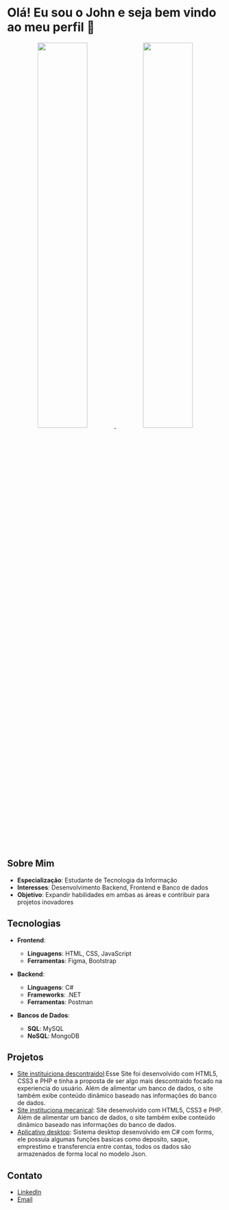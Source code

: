 # Olá! Eu sou o John e seja bem vindo ao meu perfil 🚀

<div align="center">
  <a href="https://github.com/john-nero">
    <img width="48%" src="https://github-readme-stats.vercel.app/api?username=john-nero&show_icons=true&theme=radical&include_all_commits=true&count_private=true"/>
    <img width="48%" src="https://github-readme-stats.vercel.app/api/top-langs/?username=john-neros&layout=compact&langs_count=7&theme=radical"/>
  </a>
</div>


## Sobre Mim
- **Especialização**: Estudante de Tecnologia da Informação
- **Interesses**: Desenvolvimento Backend, Frontend e Banco de dados 
- **Objetivo**: Expandir habilidades em ambas as áreas e contribuir para projetos inovadores

## Tecnologias
- **Frontend**:
  - **Linguagens**: HTML, CSS, JavaScript
  - **Ferramentas**: Figma, Bootstrap

- **Backend**:
  - **Linguagens**: C#
  - **Frameworks**: .NET
  - **Ferramentas**: Postman

- **Bancos de Dados**:
  - **SQL**: MySQL
  - **NoSQL**: MongoDB

## Projetos
- [Site instituiciona descontraidol](https://github.com/John-Nero/Site-PatasEPelos):Esse Site foi desenvolvido com HTML5, CSS3 e PHP e tinha a proposta de ser algo mais descontraido focado na experiencia do usuário. Além de alimentar um banco de dados, o site também exibe conteúdo dinâmico baseado nas informações do banco de dados.
- [Site instituciona mecanical](https://github.com/John-Nero/ProjetoAulaAula): Site desenvolvido com HTML5, CSS3 e PHP. Além de alimentar um banco de dados, o site também exibe conteúdo dinâmico baseado nas informações do banco de dados.
- [Aplicativo desktop](https://github.com/John-Nero/BancoFicV2): Sistema desktop desenvolvido em C# com forms, ele possuia algumas funções basicas como deposito, saque, emprestimo e transferencia entre contas, todos os dados são armazenados de forma local no modelo Json.

## Contato
- [LinkedIn](https://www.linkedin.com/in/johnlennondepaulabarros/)
- [Email](mailto:lennon.pbarros@gmail.com)
